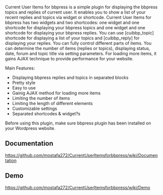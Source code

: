Current User Items for bbpress is a simple plugin for displaying the bbpress topics and replies of current user. It enables you to show a list of your recent replies
and topics via widget or shortcode.
Current User Items for bbpress has two widgets and two shortcodes: one widget and one shortcode for displaying your bbpress topics and one widget and one shortcode
for displaying your bbpress replies. You can use [cuibbp_topic] shortcode for displaying a list of your topics and [cuibbp_reply] for displaying your replies.
You can fully control different parts of items. You can determine the number of items (replies or topics), displaying status, date,
forum and topic title via setting parameters. For loading more items, it gains AJAX technique to provide performance for your website.

Main Features:

- Displaying bbpress replies and topics in separated blocks
- Pretty style
- Easy to use
- Gainig AJAX method for loading more items
- Limiting the number of items
- Limiting the length of different elements
- Customizable settings
- Separated shortcodes & widget?s

Before using this plugin, make sure bbpress plugin has been installed on your Wordpress website.            

## Documentation                 
https://github.com/mostafa272/CurrentUserItemsforbbpress/wiki/Documentation                  
           
## Demo                
https://github.com/mostafa272/CurrentUserItemsforbbpress/wiki/Demo
